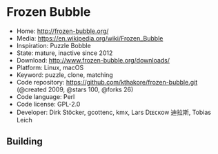 # Frozen Bubble

- Home: http://frozen-bubble.org/
- Media: https://en.wikipedia.org/wiki/Frozen_Bubble
- Inspiration: Puzzle Bobble
- State: mature, inactive since 2012
- Download: http://www.frozen-bubble.org/downloads/
- Platform: Linux, macOS
- Keyword: puzzle, clone, matching
- Code repository: https://github.com/kthakore/frozen-bubble.git (@created 2009, @stars 100, @forks 26)
- Code language: Perl
- Code license: GPL-2.0
- Developer: Dirk Stöcker, gcottenc, kmx, Lars Dɪᴇᴄᴋᴏᴡ 迪拉斯, Tobias Leich

## Building
